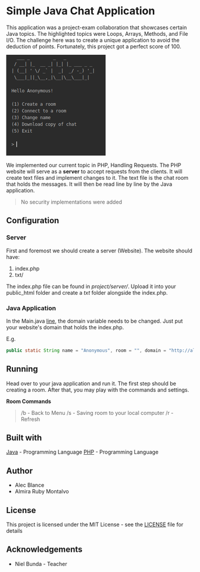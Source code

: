 # Simple Java Chat Application

This application was a project-exam collaboration that showcases certain Java topics. The highlighted topics were Loops, Arrays, Methods, and File I/O. The challenge here was to create a unique application to avoid the deduction of points. Fortunately, this project got a perfect score of 100.

![](Screenshot.png)

We implemented our current topic in PHP, Handling Requests. The PHP website will serve as a **server** to accept requests from the clients. It will create text files and implement changes to it. The text file is the chat room that holds the messages. It will then be read line by line by the Java application.

> No security implementations were added

## Configuration

### Server
First and foremost we should create a server (Website). The website should have:

 1. index.php
 2. txt/
 
The index.php file can be found in *project/server/*. Upload it into your public_html folder and create a *txt* folder alongside the index.php.

### Java Application
In the Main.java [line](https://github.com/AlecBlance/Simple-Java-Chat-Application/blob/55be59cd593545de63ed36ca2b240378776226e7/src/Main.java#L19), the domain variable needs to be changed. Just put your website's domain that holds the index.php.

E.g.
```java
public static String name = "Anonymous", room = "", domain = "http://alecblance.com/";
```

## Running
Head over to your java application and run it. 
The first step should be creating a room. After that, you may play with the commands and settings.

**Room Commands**
> /b - Back to Menu
> /s - Saving room to your local computer
> /r - Refresh

## Built with
[Java](https://www.java.com/en/) - Programming Language
[PHP](https://www.php.net/) - Programming Language

## Author

 - Alec Blance 
 - Almira Ruby Montalvo
## License
This project is licensed under the MIT License - see the [LICENSE](LICENSE) file for details
## Acknowledgements
 - Niel Bunda - Teacher


